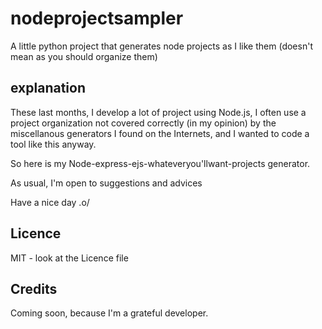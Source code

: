 # nodeprojectsampler
A little python project that generates node projects as I like them (doesn't mean as you should organize them)

## explanation

These last months, I develop a lot of project using Node.js, I often use a project organization not covered correctly (in my opinion) by the miscellanous generators I found on the Internets, and I wanted to code a tool like this anyway. 

So here is my Node-express-ejs-whateveryou'llwant-projects generator. 

As usual, I'm open to suggestions and advices 

Have a nice day .o/

## Licence

MIT - look at the Licence file

## Credits

Coming soon, because I'm a grateful developer.  
